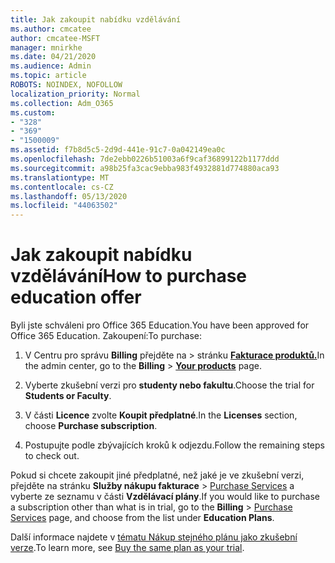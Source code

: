 ```yaml
---
title: Jak zakoupit nabídku vzdělávání
ms.author: cmcatee
author: cmcatee-MSFT
manager: mnirkhe
ms.date: 04/21/2020
ms.audience: Admin
ms.topic: article
ROBOTS: NOINDEX, NOFOLLOW
localization_priority: Normal
ms.collection: Adm_O365
ms.custom:
- "328"
- "369"
- "1500009"
ms.assetid: f7b8d5c5-2d9d-441e-91c7-0a042149ea0c
ms.openlocfilehash: 7de2ebb0226b51003a6f9caf36899122b1177ddd
ms.sourcegitcommit: a98b25fa3cac9ebba983f4932881d774880aca93
ms.translationtype: MT
ms.contentlocale: cs-CZ
ms.lasthandoff: 05/13/2020
ms.locfileid: "44063502"
---
```

# <a name="how-to-purchase-education-offer"></a><span data-ttu-id="efab0-102">Jak zakoupit nabídku vzdělávání</span><span class="sxs-lookup"><span data-stu-id="efab0-102">How to purchase education offer</span></span>

<span data-ttu-id="efab0-103">Byli jste schváleni pro Office 365 Education.</span><span class="sxs-lookup"><span data-stu-id="efab0-103">You have been approved for Office 365 Education.</span></span> <span data-ttu-id="efab0-104">Zakoupení:</span><span class="sxs-lookup"><span data-stu-id="efab0-104">To purchase:</span></span>
  
1. <span data-ttu-id="efab0-105">V Centru pro správu **Billing** přejděte na \> stránku **[Fakturace produktů.](https://go.microsoft.com/fwlink/p/?linkid=842054)**</span><span class="sxs-lookup"><span data-stu-id="efab0-105">In the admin center, go to the **Billing** \> **[Your products](https://go.microsoft.com/fwlink/p/?linkid=842054)** page.</span></span>

2. <span data-ttu-id="efab0-106">Vyberte zkušební verzi pro **studenty nebo fakultu**.</span><span class="sxs-lookup"><span data-stu-id="efab0-106">Choose the trial for **Students or Faculty**.</span></span>

3. <span data-ttu-id="efab0-107">V části **Licence** zvolte **Koupit předplatné**.</span><span class="sxs-lookup"><span data-stu-id="efab0-107">In the **Licenses** section, choose **Purchase subscription**.</span></span>

4. <span data-ttu-id="efab0-108">Postupujte podle zbývajících kroků k odjezdu.</span><span class="sxs-lookup"><span data-stu-id="efab0-108">Follow the remaining steps to check out.</span></span>

<span data-ttu-id="efab0-109">Pokud si chcete zakoupit jiné předplatné, než jaké je ve zkušební verzi, přejděte na stránku **Služby nákupu fakturace** \> [Purchase Services](https://go.microsoft.com/fwlink/p/?linkid=868433) a vyberte ze seznamu v části **Vzdělávací plány**.</span><span class="sxs-lookup"><span data-stu-id="efab0-109">If you would like to purchase a subscription other than what is in trial, go to the **Billing** \> [Purchase Services](https://go.microsoft.com/fwlink/p/?linkid=868433) page, and choose from the list under **Education Plans**.</span></span>

<span data-ttu-id="efab0-110">Další informace najdete v [tématu Nákup stejného plánu jako zkušební verze](https://docs.microsoft.com//office365/admin/subscriptions-and-billing/buy-a-subscription-from-your-free-trial#buy-the-same-plan-as-your-trial).</span><span class="sxs-lookup"><span data-stu-id="efab0-110">To learn more, see [Buy the same plan as your trial](https://docs.microsoft.com//office365/admin/subscriptions-and-billing/buy-a-subscription-from-your-free-trial#buy-the-same-plan-as-your-trial).</span></span>